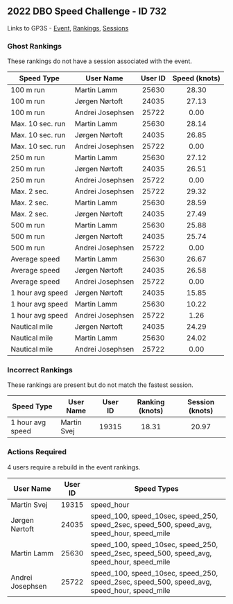 ## 2022 DBO Speed Challenge - ID 732

Links to GP3S - [Event](https://www.gps-speedsurfing.com/default.aspx?mnu=event&val=732), [Rankings](https://www.gps-speedsurfing.com/default.aspx?mnu=eventranking&val=732), [Sessions](https://www.gps-speedsurfing.com/default.aspx?mnu=eventsessions&val=732)

### Ghost Rankings

These rankings do not have a session associated with the event.

| Speed Type | User Name | User ID | Speed (knots) |
| ---------- | --------- | :-----: | :-----------: |
| 100 m run | Martin Lamm | 25630 | 28.30 |
| 100 m run | Jørgen Nørtoft | 24035 | 27.13 |
| 100 m run | Andrei Josephsen | 25722 | 0.00 |
| Max. 10 sec. run | Martin Lamm | 25630 | 28.14 |
| Max. 10 sec. run | Jørgen Nørtoft | 24035 | 26.85 |
| Max. 10 sec. run | Andrei Josephsen | 25722 | 0.00 |
| 250 m run | Martin Lamm | 25630 | 27.12 |
| 250 m run | Jørgen Nørtoft | 24035 | 26.51 |
| 250 m run | Andrei Josephsen | 25722 | 0.00 |
| Max. 2 sec. | Andrei Josephsen | 25722 | 29.32 |
| Max. 2 sec. | Martin Lamm | 25630 | 28.59 |
| Max. 2 sec. | Jørgen Nørtoft | 24035 | 27.49 |
| 500 m run | Martin Lamm | 25630 | 25.88 |
| 500 m run | Jørgen Nørtoft | 24035 | 25.74 |
| 500 m run | Andrei Josephsen | 25722 | 0.00 |
| Average speed | Martin Lamm | 25630 | 26.67 |
| Average speed | Jørgen Nørtoft | 24035 | 26.58 |
| Average speed | Andrei Josephsen | 25722 | 0.00 |
| 1 hour avg speed | Jørgen Nørtoft | 24035 | 15.85 |
| 1 hour avg speed | Martin Lamm | 25630 | 10.22 |
| 1 hour avg speed | Andrei Josephsen | 25722 | 1.26 |
| Nautical mile | Jørgen Nørtoft | 24035 | 24.29 |
| Nautical mile | Martin Lamm | 25630 | 24.02 |
| Nautical mile | Andrei Josephsen | 25722 | 0.00 |

### Incorrect Rankings

These rankings are present but do not match the fastest session.

| Speed Type | User Name | User ID | Ranking (knots) | Session (knots) |
| ---------- | --------- | :-----: | :-------------: | :-------------: |
| 1 hour avg speed | Martin Svej | 19315 | 18.31 | 20.97 |

### Actions Required

4 users require a rebuild in the event rankings.

| User Name | User ID | Speed Types |
| --------- | :-----: | ----------- |
| Martin Svej | 19315 | speed_hour |
| Jørgen Nørtoft | 24035 | speed_100, speed_10sec, speed_250, speed_2sec, speed_500, speed_avg, speed_hour, speed_mile |
| Martin Lamm | 25630 | speed_100, speed_10sec, speed_250, speed_2sec, speed_500, speed_avg, speed_hour, speed_mile |
| Andrei Josephsen | 25722 | speed_100, speed_10sec, speed_250, speed_2sec, speed_500, speed_avg, speed_hour, speed_mile |
